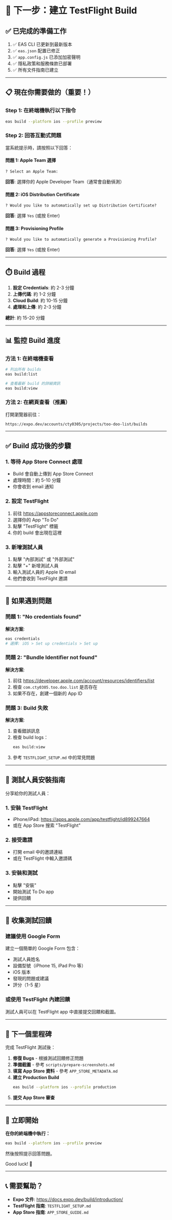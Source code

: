# 🚀 下一步：建立 TestFlight Build

## ✅ 已完成的準備工作

1. ✅ EAS CLI 已更新到最新版本
2. ✅ `eas.json` 配置已修正
3. ✅ `app.config.js` 已添加加密聲明
4. ✅ 隱私政策和服務條款已部署
5. ✅ 所有文件指南已建立

---

## 📋 現在你需要做的（重要！）

### Step 1: 在終端機執行以下指令

```bash
eas build --platform ios --profile preview
```

### Step 2: 回答互動式問題

當系統提示時，請按照以下回答：

#### 問題 1: Apple Team 選擇
```
? Select an Apple Team:
```
**回答**: 選擇你的 Apple Developer Team（通常會自動偵測）

#### 問題 2: iOS Distribution Certificate
```
? Would you like to automatically set up Distribution Certificate?
```
**回答**: 選擇 `Yes` (或按 Enter)

#### 問題 3: Provisioning Profile
```
? Would you like to automatically generate a Provisioning Profile?
```
**回答**: 選擇 `Yes` (或按 Enter)

---

## ⏱️ Build 過程

1. **設定 Credentials**: 約 2-3 分鐘
2. **上傳代碼**: 約 1-2 分鐘  
3. **Cloud Build**: 約 10-15 分鐘
4. **處理和上傳**: 約 2-3 分鐘

**總計**: 約 15-20 分鐘

---

## 📊 監控 Build 進度

### 方法 1: 在終端機查看
```bash
# 列出所有 builds
eas build:list

# 查看最新 build 的詳細資訊
eas build:view
```

### 方法 2: 在網頁查看（推薦）
打開瀏覽器前往：
```
https://expo.dev/accounts/cty0305/projects/too-doo-list/builds
```

---

## ✅ Build 成功後的步驟

### 1. 等待 App Store Connect 處理
- Build 會自動上傳到 App Store Connect
- 處理時間：約 5-10 分鐘
- 你會收到 email 通知

### 2. 設定 TestFlight
1. 前往 https://appstoreconnect.apple.com
2. 選擇你的 App "To Do"
3. 點擊 "TestFlight" 標籤
4. 你的 build 會出現在這裡

### 3. 新增測試人員
1. 點擊 "內部測試" 或 "外部測試"
2. 點擊 "+" 新增測試人員
3. 輸入測試人員的 Apple ID email
4. 他們會收到 TestFlight 邀請

---

## 🐛 如果遇到問題

### 問題 1: "No credentials found"
**解決方案**:
```bash
eas credentials
# 選擇: iOS > Set up credentials > Set up
```

### 問題 2: "Bundle Identifier not found"
**解決方案**:
1. 前往 https://developer.apple.com/account/resources/identifiers/list
2. 檢查 `com.cty0305.too.doo.list` 是否存在
3. 如果不存在，創建一個新的 App ID

### 問題 3: Build 失敗
**解決方案**:
1. 查看錯誤訊息
2. 檢查 build logs：
   ```bash
   eas build:view
   ```
3. 參考 `TESTFLIGHT_SETUP.md` 中的常見問題

---

## 📱 測試人員安裝指南

分享給你的測試人員：

### 1. 安裝 TestFlight
- iPhone/iPad: https://apps.apple.com/app/testflight/id899247664
- 或在 App Store 搜索 "TestFlight"

### 2. 接受邀請
- 打開 email 中的邀請連結
- 或在 TestFlight 中輸入邀請碼

### 3. 安裝和測試
- 點擊 "安裝"
- 開始測試 To Do app
- 提供回饋

---

## 🎯 收集測試回饋

### 建議使用 Google Form
建立一個簡單的 Google Form 包含：
- 測試人員姓名
- 設備型號（iPhone 15, iPad Pro 等）
- iOS 版本
- 發現的問題或建議
- 評分（1-5 星）

### 或使用 TestFlight 內建回饋
測試人員可以在 TestFlight app 中直接提交回饋和截圖。

---

## 📝 下一個里程碑

完成 TestFlight 測試後：

1. **修復 Bugs** - 根據測試回饋修正問題
2. **準備截圖** - 參考 `scripts/prepare-screenshots.md`
3. **填寫 App Store 資料** - 參考 `APP_STORE_METADATA.md`
4. **建立 Production Build**
   ```bash
   eas build --platform ios --profile production
   ```
5. **提交 App Store 審查**

---

## 🚀 立即開始

**在你的終端機中執行：**

```bash
eas build --platform ios --profile preview
```

然後按照提示回答問題。

Good luck! 🎉

---

## 📞 需要幫助？

- **Expo 文件**: https://docs.expo.dev/build/introduction/
- **TestFlight 指南**: `TESTFLIGHT_SETUP.md`
- **App Store 指南**: `APP_STORE_GUIDE.md`

